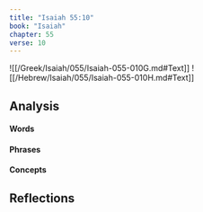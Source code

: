 ```yaml
---
title: "Isaiah 55:10"
book: "Isaiah"
chapter: 55
verse: 10
---
```

![[/Greek/Isaiah/055/Isaiah-055-010G.md#Text]]
![[/Hebrew/Isaiah/055/Isaiah-055-010H.md#Text]]

## Analysis

#### Words

#### Phrases

#### Concepts

## Reflections
